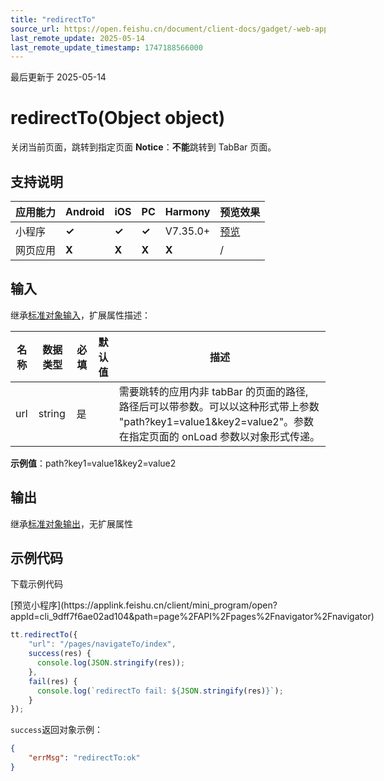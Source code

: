 ```yaml
---
title: "redirectTo"
source_url: https://open.feishu.cn/document/client-docs/gadget/-web-app-api/navigation/redirectto
last_remote_update: 2025-05-14
last_remote_update_timestamp: 1747188566000
---
```

最后更新于 2025-05-14

# redirectTo(Object object)

关闭当前页面，跳转到指定页面
**Notice**：**不能**跳转到 TabBar 页面。

## 支持说明

应用能力 | Android | iOS | PC | Harmony | 预览效果
--- | --- | --- | --- | --- | ---
小程序 | **✓** | **✓** | **✓** | V7.35.0+ | [预览](https://applink.feishu.cn/client/mini_program/open?appId=cli_9dff7f6ae02ad104&path=page%2FAPI%2Fpages%2Fnavigator%2Fnavigator)
网页应用 | **X** | **X** | **X** | **X** | /

## 输入

继承[标准对象输入](https://open.feishu.cn/document/uYjL24iN/ukzNy4SO3IjL5cjM)，扩展属性描述：

名称 | 数据类型 | 必填 | 默认值 | 描述
--- | --- | --- | --- | ---
url | string | 是 |  | 需要跳转的应用内非 tabBar 的页面的路径, 路径后可以带参数。可以以这种形式带上参数 "path?key1=value1&key2=value2"。参数在指定页面的 onLoad 参数以对象形式传递。  
**示例值**：path?key1=value1&key2=value2

## 输出

继承[标准对象输出](https://open.feishu.cn/document/uYjL24iN/ukzNy4SO3IjL5cjM#8c92acb8)，无扩展属性

## 示例代码

<md-download-code href="https://open.feishu.cn/document/uYjL24iN/uYDM04iNwQjL2ADN" mobileDisplay="none">下载示例代码</md-download-code>

<div style="display: flex">
          [预览小程序](https://applink.feishu.cn/client/mini_program/open?appId=cli_9dff7f6ae02ad104&path=page%2FAPI%2Fpages%2Fnavigator%2Fnavigator)

</div> 

```js
tt.redirectTo({
    "url": "/pages/navigateTo/index",
    success(res) {
      console.log(JSON.stringify(res));
    },
    fail(res) {
      console.log(`redirectTo fail: ${JSON.stringify(res)}`);
    }
});
```

`success`返回对象示例：
```json
{
    "errMsg": "redirectTo:ok"
}
```
